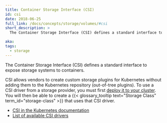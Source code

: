 ```yaml
---
title: Container Storage Interface (CSI)
id: csi
date: 2018-06-25
full_link: /docs/concepts/storage/volumes/#csi
short_description: >
  The Container Storage Interface (CSI) defines a standard interface to expose storage systems to containers.

aka:
tags:
  - storage
---
```


The Container Storage Interface (CSI) defines a standard interface to expose storage systems to containers.

<!--more-->

CSI allows vendors to create custom storage plugins for Kubernetes without adding them to the Kubernetes repository (out-of-tree plugins). To use a CSI driver from a storage provider, you must first [deploy it to your cluster](https://kubernetes-csi.github.io/docs/deploying.html). You will then be able to create a {{< glossary_tooltip text="Storage Class" term_id="storage-class" >}} that uses that CSI driver.

- [CSI in the Kubernetes documentation](/docs/concepts/storage/volumes/#csi)
- [List of available CSI drivers](https://kubernetes-csi.github.io/docs/drivers.html)
